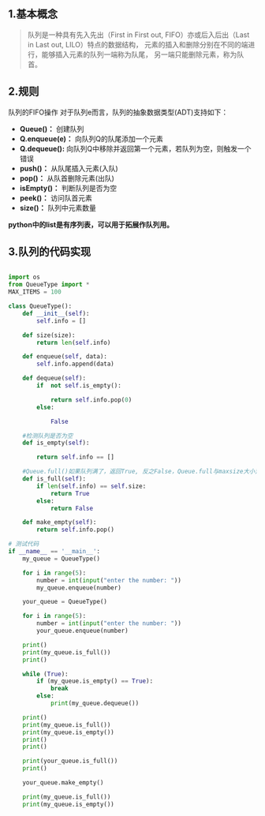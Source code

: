 ## 1.基本概念


>队列是一种具有先入先出（First in First out, FIFO）亦或后入后出（Last in Last out, LILO）特点的数据结构，
>元素的插入和删除分别在不同的端进行，能够插入元素的队列一端称为队尾，
>另一端只能删除元素，称为队首。

## 2.规则

队列的FIFO操作
对于队列e而言，队列的抽象数据类型(ADT)支持如下：

- **Queue()：** 创建队列
- **Q.enqueue(e)：**  向队列Q的队尾添加一个元素
- **Q.dequeue():** 向队列Q中移除并返回第一个元素，若队列为空，则触发一个错误
- **push()：** 从队尾插入元素(入队)
- **pop()：** 从队首删除元素(出队)
- **isEmpty()：** 判断队列是否为空
- **peek()：** 访问队首元素
- **size()：** 队列中元素数量

**python中的list是有序列表，可以用于拓展作队列用。**

## 3.队列的代码实现

```Python

import os
from QueueType import *
MAX_ITEMS = 100

class QueueType():
    def __init__(self):
        self.info = []

    def size(size):
        return len(self.info)

    def enqueue(self, data):
        self.info.append(data)

    def dequeue(self):
        if  not self.is_empty():

            return self.info.pop(0)
        else:

            False

    #检测队列是否为空
    def is_empty(self):

        return self.info == []

    #Queue.full()如果队列满了，返回True, 反之False，Queue.full与maxsize大小对应
    def is_full(self):
        if len(self.info) == self.size:
            return True
        else:
            return False

    def make_empty(self):
        return self.info.pop()

# 测试代码
if __name__ == '__main__':
    my_queue = QueueType()

    for i in range(5):
        number = int(input("enter the number: "))
        my_queue.enqueue(number)

    your_queue = QueueType()

    for i in range(5):
        number = int(input("enter the number: "))
        your_queue.enqueue(number)

    print()
    print(my_queue.is_full())
    print()

    while (True):
        if (my_queue.is_empty() == True):
            break
        else:
            print(my_queue.dequeue())

    print()
    print(my_queue.is_full())
    print(my_queue.is_empty())
    print()
    print()

    print(your_queue.is_full())
    print()

    your_queue.make_empty()

    print(my_queue.is_full())
    print(my_queue.is_empty())
```


